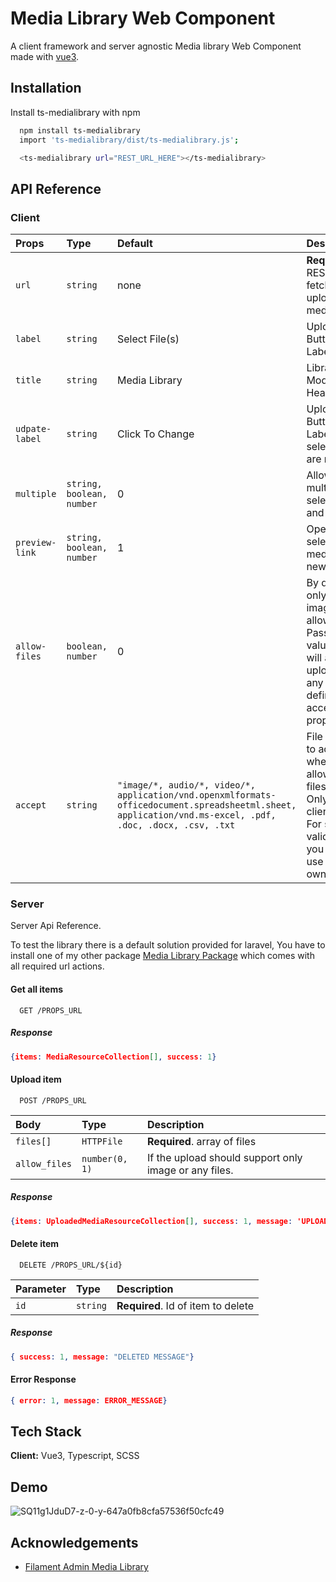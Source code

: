 
# Media Library Web Component 

A client framework and server agnostic Media library Web Component made with [vue3](https://v3.vuejs.org).

## Installation

Install ts-medialibrary with npm

```bash
  npm install ts-medialibrary
  import 'ts-medialibrary/dist/ts-medialibrary.js';

  <ts-medialibrary url="REST_URL_HERE"></ts-medialibrary>
```
    
## API Reference

### Client

| Props | Type | Default |  Description                       |
| :-------- | :------- | :------- | :-------------------------------- |
| `url`     | `string` | none     | **Required**. REST Url to fetch and upload media |
| `label`   | `string` | Select File(s) | Upload Button Label |
| `title`   | `string` | Media Library | Library Modal Heading |
| `udpate-label`   | `string` | Click To Change | Upload Button Label after selections are made |
| `multiple`   | `string, boolean, number` | 0 | Allow multiple selection and upload |
| `preview-link`   | `string, boolean, number` | 1 | Open selected media in new tab 
| `allow-files`   | `boolean, number` | 0 | By default only images are allowed, Passing value of 1 will allow upload of any files defined in accept prop |
| `accept`   | `string` | `"image/*, audio/*, video/*, application/vnd.openxmlformats-officedocument.spreadsheetml.sheet, application/vnd.ms-excel, .pdf, .doc, .docx, .csv, .txt` | File types to accept when allow-files=1. Only for clientisde. For server validation you have to use your own. |


### Server
Server Api Reference. 

To test the library there is a default solution provided for laravel, You have to install one of my other package [Media Library Package](https://github.com/themightysapien/laravelmedialibrary) which comes with all required url actions.


#### Get all items

```http
  GET /PROPS_URL
```
##### Response
```json
{items: MediaResourceCollection[], success: 1}
```

#### Upload item

```http
  POST /PROPS_URL
```

| Body | Type     | Description                       |
| :-------- | :------- | :-------------------------------- |
| `files[]`      | `HTTPFile` | **Required**. array of files |
| `allow_files`      | `number(0, 1)` | If the upload should support only image or any files. |

##### Response
```json
{items: UploadedMediaResourceCollection[], success: 1, message: 'UPLOADED SUCCESS MESSAGE'}
```
#### Delete item

```http
  DELETE /PROPS_URL/${id}
```

| Parameter | Type     | Description                       |
| :-------- | :------- | :-------------------------------- |
| `id`      | `string` | **Required**. Id of item to delete |
##### Response
```json
{ success: 1, message: "DELETED MESSAGE"}
```
#### Error Response
```json
{ error: 1, message: ERROR_MESSAGE}
```


## Tech Stack

**Client:** Vue3, Typescript, SCSS



## Demo

![SQ11g1JduD7-z-0-y-647a0fb8cfa57536f50cfc49](https://github.com/themightysapien/wcmedialibrary/assets/732813/68797d17-6a0d-46bc-b797-b87791f11f60)


## Acknowledgements

 - [Filament Admin Media Library](https://filamentphp.com/plugins/media-library-pro)
